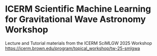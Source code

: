 # ICERM Scientific Machine Learning for Gravitational Wave Astronomy Workshop
Lecture and Tutorial materials from the ICERM SciMLGW 2025 Workshop https://icerm.brown.edu/program/topical_workshop/tw-25-smlgwa
